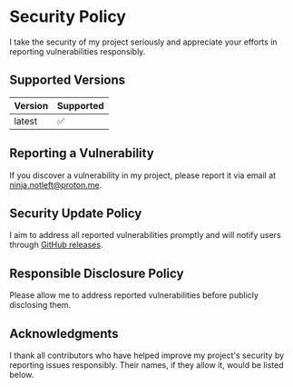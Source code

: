# Security Policy
I take the security of my project seriously and appreciate your efforts in reporting vulnerabilities responsibly.

## Supported Versions
| Version | Supported          |
| ------- | ------------------ |
| latest   | :white_check_mark: |

## Reporting a Vulnerability
If you discover a vulnerability in my project, please report it via email at [ninja.notleft@proton.me](mailto:ninja.notleft@proton.me).

## Security Update Policy
I aim to address all reported vulnerabilities promptly and will notify users through [GitHub releases](https://github.com/ninja-left/CRYPT-GUI/releases).

## Responsible Disclosure Policy
Please allow me to address reported vulnerabilities before publicly disclosing them.

## Acknowledgments
I thank all contributors who have helped improve my project's security by reporting issues responsibly.
Their names, if they allow it, would be listed below.
